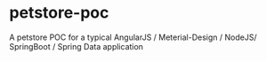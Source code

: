 # petstore-poc
A petstore POC for a typical AngularJS / Meterial-Design / NodeJS/ SpringBoot / Spring Data application
